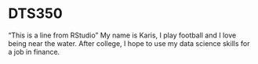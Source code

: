 # DTS350
“This is a line from RStudio”
My name is Karis, I play football and I love being near the water. After college, I hope to use my data science skills for a job in finance. 